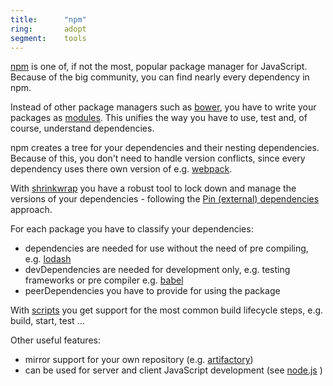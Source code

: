 ```yaml
---
title:      "npm"
ring:       adopt
segment:    tools
---
```


[npm](https://www.npmjs.com/) is one of, if not the most, popular package manager for JavaScript. Because of the big community, you can find nearly every dependency in npm.

Instead of other package managers such as [bower](/tools/bower/), you have to write your packages as [modules](https://en.wikipedia.org/wiki/CommonJS). This unifies the way you have to use, test and, of course, understand dependencies.

npm creates a tree for your dependencies and their nesting dependencies. Because of this, you don't need to handle version conflicts, since every dependency uses there own version of e.g. [webpack](/tools/webpack/).

With [shrinkwrap](https://docs.npmjs.com/cli/shrinkwrap) you have a robust tool to lock down and manage the versions of your dependencies - following the [Pin (external) dependencies](/methods-and-patterns/pin-external-dependencies/) approach.

For each package you have to classify your dependencies:

-   dependencies are needed for use without the need of pre compiling, e.g. [lodash](https://lodash.com/)
-   devDependencies are needed for development only, e.g. testing frameworks or pre compiler e.g. [babel](/languages-and-frameworks/babel/)
-   peerDependencies you have to provide for using the package

With [scripts](https://docs.npmjs.com/misc/scripts) you get support for the most common build lifecycle steps, e.g. build, start, test ...

Other useful features:

-   mirror support for your own repository (e.g. [artifactory](/platforms-and-aoe-services/artifactory/))
-   can be used for server and client JavaScript development (see [node.js](/languages-and-frameworks/node-js/) )
